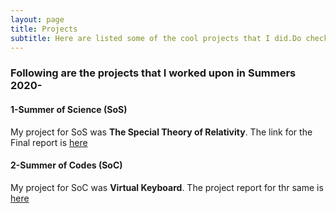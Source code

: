 ```yaml
---
layout: page
title: Projects
subtitle: Here are listed some of the cool projects that I did.Do check out!
---
```



### Following are the projects that I worked upon in Summers 2020-

#### 1-Summer of Science (SoS)
My project for SoS was **The Special Theory of Relativity**.
The link for the Final report is [here](https://drive.google.com/drive/u/0/my-drive)

#### 2-Summer of Codes (SoC)
My project for SoC was **Virtual Keyboard**.
The project report for thr same is [here](https://github.com/MananKGarg/SOC_20_Virtual_Keyboard)
